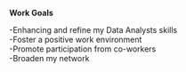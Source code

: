 **Work Goals**  

-Enhancing and refine my Data Analysts skills  
-Foster a positive work environment  
-Promote participation from co-workers  
-Broaden my network
